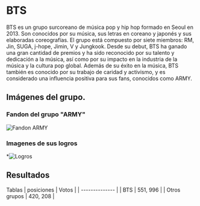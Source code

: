 # BTS 

BTS es un grupo surcoreano de música pop y hip hop formado en Seoul en 2013. Son conocidos por su música, sus letras en coreano y japonés y sus elaboradas coreografías. El grupo está compuesto por siete miembros: RM, Jin, SUGA, j-hope, Jimin, V y Jungkook. Desde su debut, BTS ha ganado una gran cantidad de premios y ha sido reconocido por su talento y dedicación a la música, así como por su impacto en la industria de la música y la cultura pop global. Además de su éxito en la música, BTS también es conocido por su trabajo de caridad y activismo, y es considerado una influencia positiva para sus fans, conocidos como ARMY.

## Imágenes del grupo.
### Fandon del grupo "ARMY"
![Fandon ARMY ]( )

### Imagenes de sus logros
*![Logros]( )

## Resultados 

Tablas 
| posiciones | Votos   |
| -------------- |
| BTS  | 551, 996   |
| Otros grupos  | 420, 208   |
